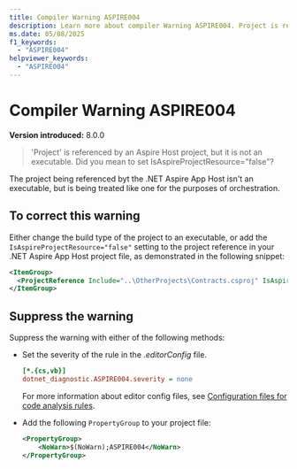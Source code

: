 ```yaml
---
title: Compiler Warning ASPIRE004
description: Learn more about compiler Warning ASPIRE004. Project is referenced by an Aspire Host project, but it is not an executable.
ms.date: 05/08/2025
f1_keywords:
  - "ASPIRE004"
helpviewer_keywords:
  - "ASPIRE004"
---
```


# Compiler Warning ASPIRE004

**Version introduced:** 8.0.0

> 'Project' is referenced by an Aspire Host project, but it is not an executable. Did you mean to set IsAspireProjectResource="false"?

The project being referenced byt the .NET Aspire App Host isn't an executable, but is being treated like one for the purposes of orchestration.

## To correct this warning

Either change the build type of the project to an executable, or add the `IsAspireProjectResource="false"` setting to the project reference in your .NET Aspire App Host project file, as demonstrated in the following snippet:

```xml
<ItemGroup>
  <ProjectReference Include="..\OtherProjects\Contracts.csproj" IsAspireProjectResource="false" />
</ItemGroup>
```

## Suppress the warning

Suppress the warning with either of the following methods:

- Set the severity of the rule in the _.editorConfig_ file.

  ```ini
  [*.{cs,vb}]
  dotnet_diagnostic.ASPIRE004.severity = none
  ```

  For more information about editor config files, see [Configuration files for code analysis rules](/dotnet/fundamentals/code-analysis/configuration-files).

- Add the following `PropertyGroup` to your project file:

  ```xml
  <PropertyGroup>
      <NoWarn>$(NoWarn);ASPIRE004</NoWarn>
  </PropertyGroup>
  ```
